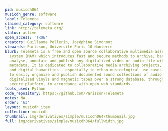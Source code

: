 ```yaml
---
pid: musicdh064
musicdh_genre: software
label: Telemeta
claimed_category: software
link: http://telemeta.org/
status: active
open_access: 'TRUE'
creators: Guillaume Pellerin, Joséphine Simonnot
stewards: Parisson, Université Paris 10 Nanterre
blurb: Telemeta is a free and open source collaborative multimedia asset management
  system (MAM) which introduces fast and secure methods to archive, backup, transcode,
  analyse, annotate and publish any digitalized video or audio file with extensive
  metadata. It is dedicated to collaborative media archiving projects, research laboratories
  and digital humanities - especially in ethno-musicological use cases - who need
  to easily organize and publish documented sound collections of audio files, CDs,
  digitalized vinyls and magnetic tapes over a strong database, through a smart and
  secure platform, in accordance with open web standards.
tools_used: Python
code_repository: https://github.com/Parisson/Telemeta
notes: NA
order: '63'
layout: musicdh_item
collection: musicdh
thumbnail: img/derivatives/simple/musicdh064/thumbnail.jpg
full: img/derivatives/simple/musicdh064/fullwidth.jpg
---
```

